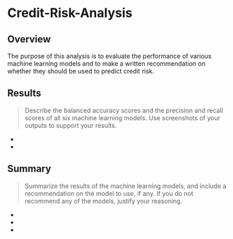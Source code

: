 # Credit-Risk-Analysis

## Overview
The purpose of this analysis is to evaluate the performance of various machine learning models and to make a written recommendation on whether they should be used to predict credit risk.

## Results
> Describe the balanced accuracy scores and the precision and recall scores of all six machine learning models. Use screenshots of your outputs to support your results.
*
*



## Summary
> Summarize the results of the machine learning models, and include a recommendation on the model to use, if any. If you do not recommend any of the models, justify your reasoning.
*
*
*
